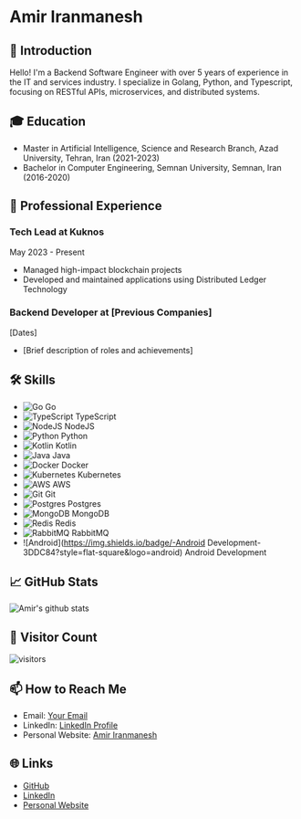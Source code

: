 # Amir Iranmanesh

## 👋 Introduction
Hello! I'm a Backend Software Engineer with over 5 years of experience in the IT and services industry. I specialize in Golang, Python, and Typescript, focusing on RESTful APIs, microservices, and distributed systems.

## 🎓 Education
- Master in Artificial Intelligence, Science and Research Branch, Azad University, Tehran, Iran (2021-2023)
- Bachelor in Computer Engineering, Semnan University, Semnan, Iran (2016-2020)

## 💼 Professional Experience
### Tech Lead at Kuknos
May 2023 - Present
- Managed high-impact blockchain projects
- Developed and maintained applications using Distributed Ledger Technology

### Backend Developer at [Previous Companies]
[Dates]
- [Brief description of roles and achievements]

## 🛠️ Skills
- ![Go](https://img.shields.io/badge/-Go-00ADD8?style=flat-square&logo=go) Go
- ![TypeScript](https://img.shields.io/badge/-TypeScript-007ACC?style=flat-square&logo=typescript) TypeScript
- ![NodeJS](https://img.shields.io/badge/-NodeJS-339933?style=flat-square&logo=node.js) NodeJS
- ![Python](https://img.shields.io/badge/-Python-3776AB?style=flat-square&logo=python) Python
- ![Kotlin](https://img.shields.io/badge/-Kotlin-0095D5?style=flat-square&logo=kotlin) Kotlin
- ![Java](https://img.shields.io/badge/-Java-007396?style=flat-square&logo=java) Java
- ![Docker](https://img.shields.io/badge/-Docker-2496ED?style=flat-square&logo=docker) Docker
- ![Kubernetes](https://img.shields.io/badge/-Kubernetes-326CE5?style=flat-square&logo=kubernetes) Kubernetes
- ![AWS](https://img.shields.io/badge/-AWS-232F3E?style=flat-square&logo=amazon-aws) AWS
- ![Git](https://img.shields.io/badge/-Git-F05032?style=flat-square&logo=git) Git
- ![Postgres](https://img.shields.io/badge/-Postgres-336791?style=flat-square&logo=postgresql) Postgres
- ![MongoDB](https://img.shields.io/badge/-MongoDB-47A248?style=flat-square&logo=mongodb) MongoDB
- ![Redis](https://img.shields.io/badge/-Redis-DC382D?style=flat-square&logo=redis) Redis
- ![RabbitMQ](https://img.shields.io/badge/-RabbitMQ-FF6600?style=flat-square&logo=rabbitmq) RabbitMQ
- ![Android](https://img.shields.io/badge/-Android Development-3DDC84?style=flat-square&logo=android) Android Development

## 📈 GitHub Stats
![Amir's github stats](https://github-readme-stats.vercel.app/api?username=amiranmanesh&show_icons=true&theme=highcontrast)

## 👀 Visitor Count
![visitors](https://visitor-badge.glitch.me/badge?page_id=amiranmanesh/amiranmanesh)

## 📫 How to Reach Me
- Email: [Your Email](iranmanesh.ah@gmail.com)
- LinkedIn: [LinkedIn Profile](https://linkedin.com/in/amiranmanesh/)
- Personal Website: [Amir Iranmanesh](https://amiranmanesh.ir)

## 🌐 Links
- [GitHub](https://github.com/amiranmanesh)
- [LinkedIn](https://linkedin.com/in/amiranmanesh/)
- [Personal Website](https://amiranmanesh.ir)
<!-- Optional: You can also add a section for hobbies, interests, or any other personal tidbits you'd like to share -->
